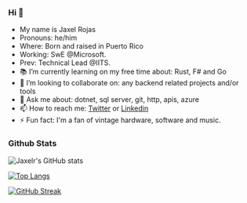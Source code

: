 ### Hi 👋

- My name is Jaxel Rojas 
- Pronouns: he/him
- Where: Born and raised in Puerto Rico
- Working: SwE @Microsoft.
- Prev: Technical Lead @IITS.
- 📚 I’m currently learning on my free time about: Rust, F# and Go
- 🌱 I’m looking to collaborate on: any backend related projects and/or tools
- 💬 Ask me about: dotnet, sql server, git, http, apis, azure
- 📫 How to reach me: [Twitter](https://twitter.com/jaxelr) or [Linkedin](https://www.linkedin.com/in/jaxelr/)
- ⚡ Fun fact: I'm a fan of vintage hardware, software and music.

### Github Stats

![Jaxelr's GitHub stats](https://github-readme-stats.vercel.app/api?username=jaxelr&show_icons=true&count_private=true&theme=tokyonight)

[![Top Langs](https://github-readme-stats.vercel.app/api/top-langs/?username=jaxelr&theme=tokyonight)](https://github.com/anuraghazra/github-readme-stats)

[![GitHub Streak](https://github-readme-streak-stats.herokuapp.com/?user=jaxelr&theme=tokyonight)](https://git.io/streak-stats)
